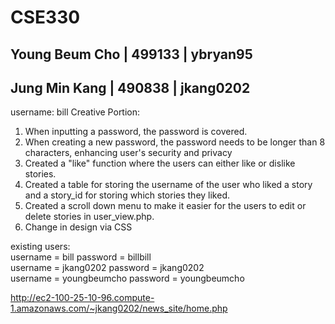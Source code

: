 # CSE330
## Young Beum Cho | 499133 | ybryan95
## Jung Min Kang | 490838 | jkang0202

username: bill 
Creative Portion:

1. When inputting a password, the password is covered.
2. When creating a new password, the password needs to be longer than 8 characters, enhancing user's security and privacy
3. Created a "like" function where the users can either like or dislike stories.
4. Created a table for storing the username of the user who liked a story and a story_id for storing which stories they liked.
5. Created a scroll down menu to make it easier for the users to edit or delete stories in user_view.php.
6. Change in design via CSS

existing users:<br>
username = bill password = billbill<br>
username = jkang0202 password = jkang0202<br>
username = youngbeumcho password = youngbeumcho

http://ec2-100-25-10-96.compute-1.amazonaws.com/~jkang0202/news_site/home.php

